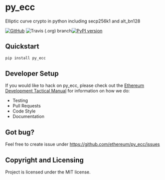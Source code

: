 py_ecc
==========================
Elliptic curve crypto in python including secp256k1 and alt_bn128

[![GitHub](https://img.shields.io/github/license/mashape/apistatus.svg)](https://github.com/ethereum/py_ecc) ![Travis (.org) branch](https://img.shields.io/travis/ethereum/py_ecc/master.svg)[![PyPI version](https://badge.fury.io/py/py_ecc.svg)](https://badge.fury.io/py/py_ecc)


## Quickstart
```sh
pip install py_ecc
```

## Developer Setup

If you would like to hack on py_ecc, please check out the [Ethereum Development Tactical Manual](https://github.com/ethereum/ethereum-dev-tactical-manual) for information on how we do:

- Testing
- Pull Requests
- Code Style
- Documentation

## Got bug?
Feel free to create issue under https://github.com/ethereum/py_ecc/issues


## Copyright and Licensing
Project is licensed under the MIT license.
